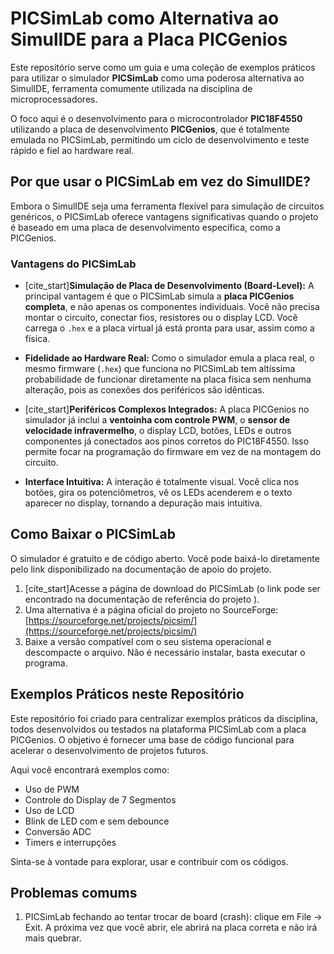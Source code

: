 # PICSimLab como Alternativa ao SimulIDE para a Placa PICGenios

Este repositório serve como um guia e uma coleção de exemplos práticos para utilizar o simulador **PICSimLab** como uma poderosa alternativa ao SimulIDE, ferramenta comumente utilizada na disciplina de microprocessadores.

O foco aqui é o desenvolvimento para o microcontrolador **PIC18F4550** utilizando a placa de desenvolvimento **PICGenios**, que é totalmente emulada no PICSimLab, permitindo um ciclo de desenvolvimento e teste rápido e fiel ao hardware real.

## Por que usar o PICSimLab em vez do SimulIDE?

Embora o SimulIDE seja uma ferramenta flexível para simulação de circuitos genéricos, o PICSimLab oferece vantagens significativas quando o projeto é baseado em uma placa de desenvolvimento específica, como a PICGenios.

### Vantagens do PICSimLab

* [cite_start]**Simulação de Placa de Desenvolvimento (Board-Level):** A principal vantagem é que o PICSimLab simula a **placa PICGenios completa**, e não apenas os componentes individuais. Você não precisa montar o circuito, conectar fios, resistores ou o display LCD. Você carrega o `.hex` e a placa virtual já está pronta para usar, assim como a física.

* **Fidelidade ao Hardware Real:** Como o simulador emula a placa real, o mesmo firmware (`.hex`) que funciona no PICSimLab tem altíssima probabilidade de funcionar diretamente na placa física sem nenhuma alteração, pois as conexões dos periféricos são idênticas.

* [cite_start]**Periféricos Complexos Integrados:** A placa PICGenios no simulador já inclui a **ventoinha com controle PWM**, o **sensor de velocidade infravermelho**, o display LCD, botões, LEDs e outros componentes já conectados aos pinos corretos do PIC18F4550. Isso permite focar na programação do firmware em vez de na montagem do circuito.

* **Interface Intuitiva:** A interação é totalmente visual. Você clica nos botões, gira os potenciômetros, vê os LEDs acenderem e o texto aparecer no display, tornando a depuração mais intuitiva.

## Como Baixar o PICSimLab

O simulador é gratuito e de código aberto. Você pode baixá-lo diretamente pelo link disponibilizado na documentação de apoio do projeto.

1.  [cite_start]Acesse a página de download do PICSimLab (o link pode ser encontrado na documentação de referência do projeto ).
2.  Uma alternativa é a página oficial do projeto no SourceForge: [https://sourceforge.net/projects/picsim/](https://sourceforge.net/projects/picsim/)
3.  Baixe a versão compatível com o seu sistema operacional e descompacte o arquivo. Não é necessário instalar, basta executar o programa.

## Exemplos Práticos neste Repositório

Este repositório foi criado para centralizar exemplos práticos da disciplina, todos desenvolvidos ou testados na plataforma PICSimLab com a placa PICGenios. O objetivo é fornecer uma base de código funcional para acelerar o desenvolvimento de projetos futuros.

Aqui você encontrará exemplos como:

* Uso de PWM
* Controle do Display de 7 Segmentos
* Uso de LCD
* Blink de LED com e sem debounce
* Conversão ADC
* Timers e interrupções


Sinta-se à vontade para explorar, usar e contribuir com os códigos.

## Problemas comums

1. PICSimLab fechando ao tentar trocar de board (crash): clique em File -> Exit. A próxima vez que você abrir, ele abrirá na placa correta e não irá mais quebrar.
